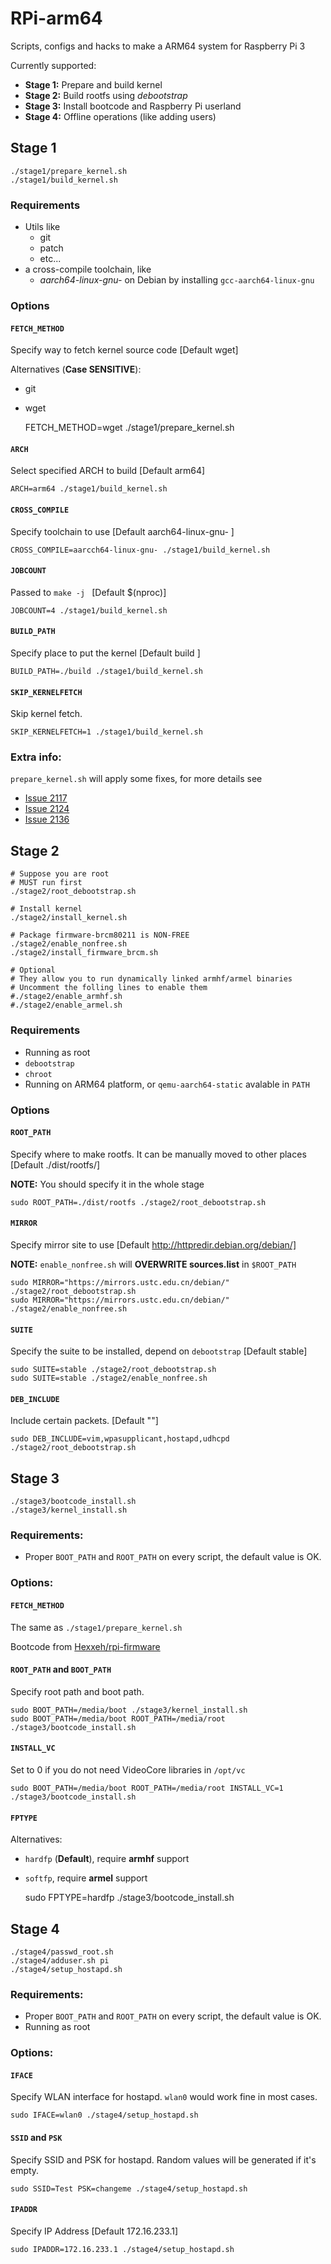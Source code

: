 # RPi-arm64
Scripts, configs and hacks to make a ARM64 system for Raspberry Pi 3

Currently supported:

* **Stage 1:** Prepare and build kernel
* **Stage 2:** Build rootfs using _debootstrap_
* **Stage 3:** Install bootcode and Raspberry Pi userland
* **Stage 4:** Offline operations (like adding users)

## Stage 1
```
./stage1/prepare_kernel.sh
./stage1/build_kernel.sh
```

### Requirements
* Utils like
    * git
    * patch
    * etc...
* a cross-compile toolchain, like
    * _aarch64-linux-gnu-_ on Debian by installing `gcc-aarch64-linux-gnu`

### Options
#### `FETCH_METHOD`
Specify way to fetch kernel source code [Default wget]

Alternatives (**Case SENSITIVE**):

* git
* wget

    FETCH_METHOD=wget ./stage1/prepare_kernel.sh

#### `ARCH`
Select specified ARCH to build [Default arm64]

    ARCH=arm64 ./stage1/build_kernel.sh
#### `CROSS_COMPILE`
Specify toolchain to use [Default aarch64-linux-gnu- ]

    CROSS_COMPILE=aarcch64-linux-gnu- ./stage1/build_kernel.sh
#### `JOBCOUNT`
Passed to `make -j ` [Default $(nproc)]

    JOBCOUNT=4 ./stage1/build_kernel.sh

#### `BUILD_PATH`
Specify place to put the kernel [Default build ]

    BUILD_PATH=./build ./stage1/build_kernel.sh
#### `SKIP_KERNELFETCH`
Skip kernel fetch.

    SKIP_KERNELFETCH=1 ./stage1/build_kernel.sh

### Extra info:
`prepare_kernel.sh` will apply some fixes, for more details see

 * [Issue 2117](https://github.com/raspberrypi/linux/issues/2117)
 * [Issue 2124](https://github.com/raspberrypi/linux/issues/2124)
 * [Issue 2136](https://github.com/raspberrypi/linux/issues/2136)

## Stage 2
```
# Suppose you are root
# MUST run first
./stage2/root_debootstrap.sh

# Install kernel
./stage2/install_kernel.sh

# Package firmware-brcm80211 is NON-FREE
./stage2/enable_nonfree.sh
./stage2/install_firmware_brcm.sh

# Optional
# They allow you to run dynamically linked armhf/armel binaries
# Uncomment the folling lines to enable them
#./stage2/enable_armhf.sh
#./stage2/enable_armel.sh

```

### Requirements
* Running as root
* `debootstrap`
* `chroot`
* Running on ARM64 platform, or `qemu-aarch64-static` avalable in `PATH`

### Options
#### `ROOT_PATH`
Specify where to make rootfs.
It can be manually moved to other places [Default ./dist/rootfs/]

**NOTE:** You should specify it in the whole stage

    sudo ROOT_PATH=./dist/rootfs ./stage2/root_debootstrap.sh

#### `MIRROR`
Specify mirror site to use [Default http://httpredir.debian.org/debian/]

**NOTE:** `enable_nonfree.sh` will **OVERWRITE sources.list** in `$ROOT_PATH`

    sudo MIRROR="https://mirrors.ustc.edu.cn/debian/" ./stage2/root_debootstrap.sh
    sudo MIRROR="https://mirrors.ustc.edu.cn/debian/" ./stage2/enable_nonfree.sh

#### `SUITE`
Specify the suite to be installed, depend on `debootstrap` [Default stable]

    sudo SUITE=stable ./stage2/root_debootstrap.sh
    sudo SUITE=stable ./stage2/enable_nonfree.sh

#### `DEB_INCLUDE`
Include certain packets. [Default ""]

    sudo DEB_INCLUDE=vim,wpasupplicant,hostapd,udhcpd ./stage2/root_debootstrap.sh

## Stage 3
```
./stage3/bootcode_install.sh
./stage3/kernel_install.sh
```
### Requirements:
* Proper `BOOT_PATH` and `ROOT_PATH` on every script, the default value is OK.

### Options:
#### `FETCH_METHOD`
The same as `./stage1/prepare_kernel.sh`

Bootcode from [Hexxeh/rpi-firmware](https://github.com/Hexxeh/rpi-firmware)

#### `ROOT_PATH` and `BOOT_PATH`
Specify root path and boot path.

    sudo BOOT_PATH=/media/boot ./stage3/kernel_install.sh
    sudo BOOT_PATH=/media/boot ROOT_PATH=/media/root ./stage3/bootcode_install.sh

#### `INSTALL_VC`
Set to 0 if you do not need VideoCore libraries in `/opt/vc`

    sudo BOOT_PATH=/media/boot ROOT_PATH=/media/root INSTALL_VC=1 ./stage3/bootcode_install.sh

#### `FPTYPE`
Alternatives:

* `hardfp` (**Default**), require **armhf** support
* `softfp`, require **armel** support


    sudo FPTYPE=hardfp ./stage3/bootcode_install.sh

## Stage 4
```
./stage4/passwd_root.sh
./stage4/adduser.sh pi
./stage4/setup_hostapd.sh
```
### Requirements:
* Proper `BOOT_PATH` and `ROOT_PATH` on every script, the default value is OK.
* Running as root

### Options:
#### `IFACE`
Specify WLAN interface for hostapd.
`wlan0` would work fine in most cases.

    sudo IFACE=wlan0 ./stage4/setup_hostapd.sh

#### `SSID` and `PSK`
Specify SSID and PSK for hostapd.
Random values will be generated if it's empty.

    sudo SSID=Test PSK=changeme ./stage4/setup_hostapd.sh

#### `IPADDR`
Specify IP Address [Default 172.16.233.1]

    sudo IPADDR=172.16.233.1 ./stage4/setup_hostapd.sh

